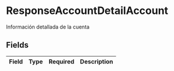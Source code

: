 # ResponseAccountDetailAccount

Información detallada de la cuenta


## Fields

| Field       | Type        | Required    | Description |
| ----------- | ----------- | ----------- | ----------- |